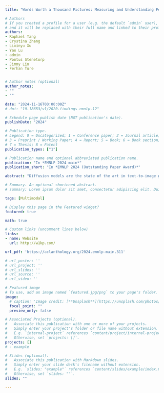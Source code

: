 ```yaml
---
title: "Words Worth a Thousand Pictures: Measuring and Understanding Perceptual Variability in Text-to-Image Generation"

# Authors
# If you created a profile for a user (e.g. the default `admin` user), write the username (folder name) here 
# and it will be replaced with their full name and linked to their profile.
authors:
- Raphael Tang 
- Crystina Zhang
- Lixinyu Xu 
- Yao Lu
- admin
- Pontus Stenetorp
- Jimmy Lin 
- Ferhan Ture


# Author notes (optional)
author_notes:
- ""
- ""

date: "2024-11-16T00:00:00Z"
# doi: "10.18653/v1/2020.findings-emnlp.12"

# Schedule page publish date (NOT publication's date).
publishDate: "2024"

# Publication type.
# Legend: 0 = Uncategorized; 1 = Conference paper; 2 = Journal article;
# 3 = Preprint / Working Paper; 4 = Report; 5 = Book; 6 = Book section;
# 7 = Thesis; 8 = Patent
publication_types: ["1"]

# Publication name and optional abbreviated publication name.
publication: "In *EMNLP 2024 main*"
publication_short: "In *EMNLP 2024 (Outstanding Paper Award)*"

abstract: "Diffusion models are the state of the art in text-to-image generation, but their perceptual variability remains understudied. In this paper, we examine how prompts affect image variability in black-box diffusion-based models. We propose W1KP, a human-calibrated measure of variability in a set of images, bootstrapped from existing image-pair perceptual distances. Current datasets do not cover recent diffusion models, thus we curate three test sets for evaluation. Our best perceptual distance outperforms nine baselines by up to 18 points in accuracy, and our calibration matches graded human judgements 78% of the time. Using W1KP, we study prompt reusability and show that Imagen prompts can be reused for 10-50 random seeds before new images become too similar to already generated images, while Stable Diffusion XL and DALL-E 3 can be reused 50-200 times. Lastly, we analyze 56 linguistic features of real prompts, finding that the prompt's length, CLIP embedding norm, concreteness, and word senses influence variability most. As far as we are aware, we are the first to analyze diffusion variability from a visuolinguistic perspective."

# Summary. An optional shortened abstract.
# summary: Lorem ipsum dolor sit amet, consectetur adipiscing elit. Duis posuere tellus ac convallis placerat. Proin tincidunt magna sed ex sollicitudin condimentum.

tags: [Multimodal]

# Display this page in the Featured widget?
featured: true

math: true

# Custom links (uncomment lines below)
links:
- name: Website
  url: http://w1kp.com/

url_pdf: 'https://aclanthology.org/2024.emnlp-main.311'

# url_poster: ''
# url_project: ''
# url_slides: ''
# url_source: ''
# url_video: ''

# Featured image
# To use, add an image named `featured.jpg/png` to your page's folder. 
image:
  # caption: 'Image credit: [**Unsplash**](https://unsplash.com/photos/pLCdAaMFLTE)'
  focal_point: ""
  preview_only: false

# Associated Projects (optional).
#   Associate this publication with one or more of your projects.
#   Simply enter your project's folder or file name without extension.
#   E.g. `internal-project` references `content/project/internal-project/index.md`.
#   Otherwise, set `projects: []`.
projects: []
# - example

# Slides (optional).
#   Associate this publication with Markdown slides.
#   Simply enter your slide deck's filename without extension.
#   E.g. `slides: "example"` references `content/slides/example/index.md`.
#   Otherwise, set `slides: ""`.
slides: ""

---
```

